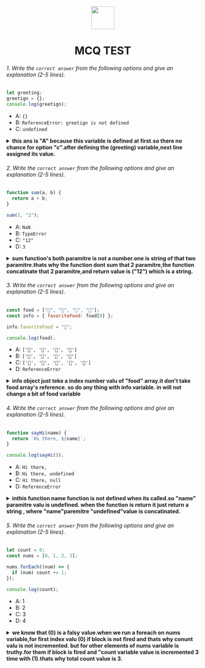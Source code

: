 <div align="center">
  <img height="60" src="https://edurev.gumlet.io/AllImages/original/ApplicationImages/CourseImages/944e5d47-8c55-4a89-91e5-22ab5f2798fc_CI.png">
  <h1>MCQ TEST</h1>
</div>

###### 1. Write the `correct answer` from the following options and give an explanation (2-5 lines).

```javascript
let greeting;
greetign = {};
console.log(greetign);
```

- A: `{}`
- B: `ReferenceError: greetign is not defined`
- C: `undefined`

<details><summary><b>this ans is "A" because this variable is defined at first.so there no chance for option "c".after defining the (greeting) variable,next line assigned its value. </b></summary>
<p>

#### Answer: A

<i>Write your explanation here</i>

</p>
</details>

###### 2. Write the `correct answer` from the following options and give an explanation (2-5 lines).

```javascript
function sum(a, b) {
  return a + b;
}

sum(1, "2");
```

- A: `NaN`
- B: `TypeError`
- C: `"12"`
- D: `3`

<details><summary><b>sum function's both paramitre is not a number.one is string of that two paramitre.thats why the function dont sum that 2 paramitre,the function concatinate that 2 paramitre,and return value is ("12") which is a string.</b></summary>
<p>

#### Answer: C

<i>Write your explanation here</i>

</p>
</details>

###### 3. Write the `correct answer` from the following options and give an explanation (2-5 lines).

```javascript
const food = ["🍕", "🍫", "🥑", "🍔"];
const info = { favoriteFood: food[0] };

info.favoriteFood = "🍝";

console.log(food);
```

- A: `['🍕', '🍫', '🥑', '🍔']`
- B: `['🍝', '🍫', '🥑', '🍔']`
- C: `['🍝', '🍕', '🍫', '🥑', '🍔']`
- D: `ReferenceError`

<details><summary><b>info object just teke a index number valu of "food" array.it don't take food array's reference. so do any thing with info variable. in will not change a bit of food variable</b></summary>
<p>

#### Answer: A

<i>Write your explanation here</i>

</p>
</details>

###### 4. Write the `correct answer` from the following options and give an explanation (2-5 lines).

```javascript
function sayHi(name) {
  return `Hi there, ${name}`;
}

console.log(sayHi());
```

- A: `Hi there,`
- B: `Hi there, undefined`
- C: `Hi there, null`
- D: `ReferenceError`

<details><summary><b>inthis function name function is not defined when its called.so "name" paramitre valu is undefined. when the function is return it just return a string , where "name"paremitre "undefined"value is concatinated.</b></summary>
<p>

#### Answer: B

<i>Write your explanation here</i>

</p>
</details>

###### 5. Write the `correct answer` from the following options and give an explanation (2-5 lines).

```javascript
let count = 0;
const nums = [0, 1, 2, 3];

nums.forEach((num) => {
  if (num) count += 1;
});

console.log(count);
```

- A: 1
- B: 2
- C: 3
- D: 4

<details><summary><b>we know that (0) is a falsy value.when we run a foreach on nums variable,for first index valu (0) if block is not fired and thats why conunt valu is not incremented. but for other elements of nums variable is truthy.for them if block is fired and "count variable value is incremented 3 time with (1).thats why total count value is 3.</b></summary>
<p>

#### Answer: C

<i>Write your explanation here</i>

</p>
</details>
